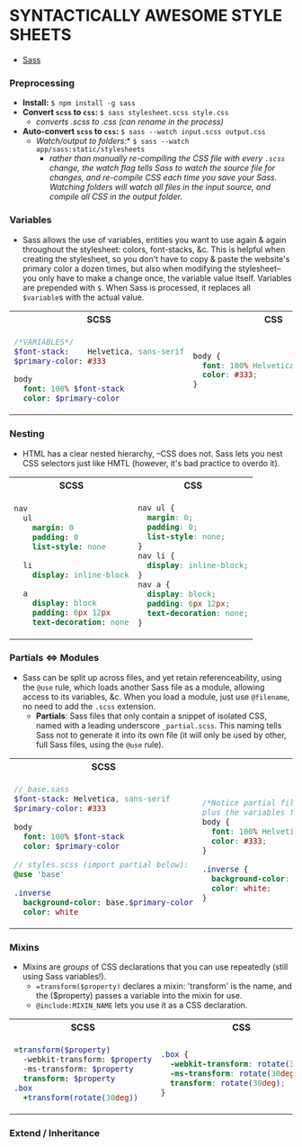 # SYNTACTICALLY AWESOME STYLE SHEETS
- [Sass](https://sass-lang.com/)

### Preprocessing
- **Install:** ```$ npm install -g sass```
- **Convert ```scss``` to ```css```:** ```$ sass stylesheet.scss style.css```
  - *converts .scss to .css (can rename in the process)*
- **Auto-convert ```scss``` to ```css```:** ```$ sass --watch input.scss output.css```
  - *Watch/output to folders:** ```$ sass --watch app/sass:static/stylesheets```
    - *rather than manually re-compiling the CSS file with every ```.scss``` change, the watch flag tells Sass to watch the source file for changes, and re-compile CSS each time you save your Sass. Watching folders will watch all files in the input source, and compile all CSS in the output folder.*

### Variables
- Sass allows the use of variables, entities you want to use again & again throughout the stylesheet: colors, font-stacks, &c. This is helpful when creating the stylesheet, so you don't have to copy & paste the website's primary color a dozen times, but also when modifying the stylesheet– you only have to make a change once, the variable value itself. Variables are prepended with ```$```. When Sass is processed, it replaces all ```$variable```s with the actual value.

<table>
<tr>
<th>SCSS</th>
<th>CSS</th>
</tr>
<tr>
<td>

```sass
/*VARIABLES*/
$font-stack:    Helvetica, sans-serif
$primary-color: #333

body
  font: 100% $font-stack
  color: $primary-color
```

</td>
<td>

```css
body {
  font: 100% Helvetica, sans-serif;
  color: #333;
}
```

</td>
</tr>
</table>



### Nesting
- HTML has a clear nested hierarchy, –CSS does not. Sass lets you nest CSS selectors just like HMTL (however, it's bad practice to overdo it).



<table>
<tr>
<th>SCSS</th>
<th>CSS</th>
</tr>
<tr>
<td>

```sass
nav
  ul
    margin: 0
    padding: 0
    list-style: none

  li
    display: inline-block

  a
    display: block
    padding: 6px 12px
    text-decoration: none
```

</td>
<td>

```css
nav ul {
  margin: 0;
  padding: 0;
  list-style: none;
}
nav li {
  display: inline-block;
}
nav a {
  display: block;
  padding: 6px 12px;
  text-decoration: none;
}
```

</td>
</tr>
</table>




### Partials <=> Modules
- Sass can be split up across files, and yet retain referenceability, using the ```@use``` rule, which loads another Sass file as a module, allowing access to its variables, &c. When you load a module, just use ```@filename```, no need to add the ```.scss``` extension.
  - **Partials**: Sass files that only contain a snippet of isolated CSS, named with a leading underscore ```_partial.scss```. This naming tells Sass not to generate it into its own file (it will only be used by other, full Sass files, using the ```@use``` rule).

<table><tr><th>SCSS</th><th>CSS</th></tr><tr><td>

```sass
//_base.sass
$font-stack: Helvetica, sans-serif
$primary-color: #333

body
  font: 100% $font-stack
  color: $primary-color

```
```sass
// styles.scss (import partial below):
@use 'base' 

.inverse
  background-color: base.$primary-color
  color: white

```

</td><td>

```css
/*Notice partial file's body{} was imported,
plus the variables for use in .inverse*/
body { 
  font: 100% Helvetica, sans-serif;
  color: #333;
}

.inverse {
  background-color: #333;
  color: white;
}

```

</td></tr></table>



### Mixins
- Mixins are *groups* of CSS declarations that you can use repeatedly (still using Sass variables!).
  - ```=transform($property)``` declares a mixin: 'transform' is the name, and the ($property) passes a variable into the mixin for use.
  - ```@include:MIXIN_NAME``` lets you use it as a CSS declaration.
  
  
<table><tr><th>SCSS</th><th>CSS</th></tr><tr><td>

```sass
=transform($property)
  -webkit-transform: $property
  -ms-transform: $property
  transform: $property
.box
  +transform(rotate(30deg))

```

</td><td>

```css
.box {
  -webkit-transform: rotate(30deg);
  -ms-transform: rotate(30deg);
  transform: rotate(30deg);
}
```

</td></tr></table>



### Extend / Inheritance





